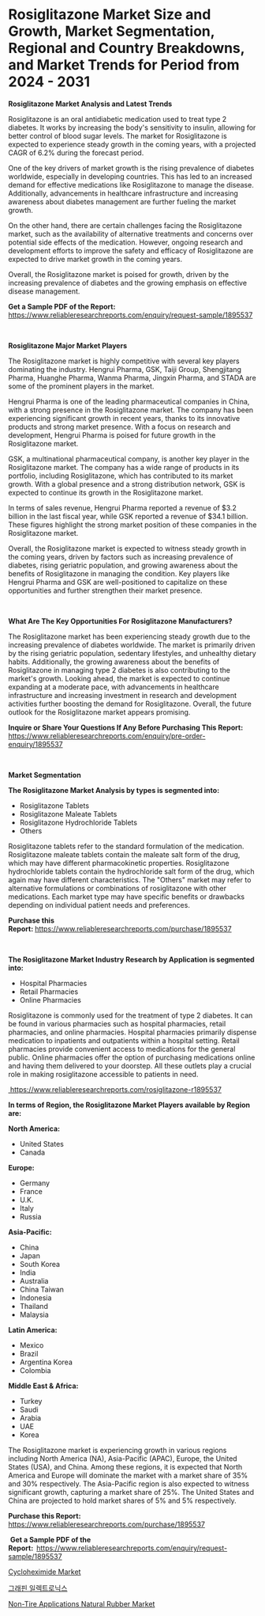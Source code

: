 <p><h1>Rosiglitazone Market Size and Growth, Market Segmentation, Regional and Country Breakdowns, and Market Trends for Period from 2024 -  2031</h1></p><p><strong>Rosiglitazone Market Analysis and Latest Trends</strong></p>
<p><p>Rosiglitazone is an oral antidiabetic medication used to treat type 2 diabetes. It works by increasing the body's sensitivity to insulin, allowing for better control of blood sugar levels. The market for Rosiglitazone is expected to experience steady growth in the coming years, with a projected CAGR of 6.2% during the forecast period.</p><p>One of the key drivers of market growth is the rising prevalence of diabetes worldwide, especially in developing countries. This has led to an increased demand for effective medications like Rosiglitazone to manage the disease. Additionally, advancements in healthcare infrastructure and increasing awareness about diabetes management are further fueling the market growth.</p><p>On the other hand, there are certain challenges facing the Rosiglitazone market, such as the availability of alternative treatments and concerns over potential side effects of the medication. However, ongoing research and development efforts to improve the safety and efficacy of Rosiglitazone are expected to drive market growth in the coming years.</p><p>Overall, the Rosiglitazone market is poised for growth, driven by the increasing prevalence of diabetes and the growing emphasis on effective disease management.</p></p>
<p><strong>Get a Sample PDF of the Report:&nbsp;</strong> <a href="https://www.reliableresearchreports.com/enquiry/request-sample/1895537">https://www.reliableresearchreports.com/enquiry/request-sample/1895537</a></p>
<p>&nbsp;</p>
<p><strong>Rosiglitazone Major Market Players</strong></p>
<p><p>The Rosiglitazone market is highly competitive with several key players dominating the industry. Hengrui Pharma, GSK, Taiji Group, Shengjitang Pharma, Huanghe Pharma, Wanma Pharma, Jingxin Pharma, and STADA are some of the prominent players in the market. </p><p>Hengrui Pharma is one of the leading pharmaceutical companies in China, with a strong presence in the Rosiglitazone market. The company has been experiencing significant growth in recent years, thanks to its innovative products and strong market presence. With a focus on research and development, Hengrui Pharma is poised for future growth in the Rosiglitazone market.</p><p>GSK, a multinational pharmaceutical company, is another key player in the Rosiglitazone market. The company has a wide range of products in its portfolio, including Rosiglitazone, which has contributed to its market growth. With a global presence and a strong distribution network, GSK is expected to continue its growth in the Rosiglitazone market.</p><p>In terms of sales revenue, Hengrui Pharma reported a revenue of $3.2 billion in the last fiscal year, while GSK reported a revenue of $34.1 billion. These figures highlight the strong market position of these companies in the Rosiglitazone market.</p><p>Overall, the Rosiglitazone market is expected to witness steady growth in the coming years, driven by factors such as increasing prevalence of diabetes, rising geriatric population, and growing awareness about the benefits of Rosiglitazone in managing the condition. Key players like Hengrui Pharma and GSK are well-positioned to capitalize on these opportunities and further strengthen their market presence.</p></p>
<p>&nbsp;</p>
<p><strong>What Are The Key Opportunities For Rosiglitazone Manufacturers?</strong></p>
<p><p>The Rosiglitazone market has been experiencing steady growth due to the increasing prevalence of diabetes worldwide. The market is primarily driven by the rising geriatric population, sedentary lifestyles, and unhealthy dietary habits. Additionally, the growing awareness about the benefits of Rosiglitazone in managing type 2 diabetes is also contributing to the market's growth. Looking ahead, the market is expected to continue expanding at a moderate pace, with advancements in healthcare infrastructure and increasing investment in research and development activities further boosting the demand for Rosiglitazone. Overall, the future outlook for the Rosiglitazone market appears promising.</p></p>
<p><strong>Inquire or Share Your Questions If Any Before Purchasing This Report:</strong> <a href="https://www.reliableresearchreports.com/enquiry/pre-order-enquiry/1895537">https://www.reliableresearchreports.com/enquiry/pre-order-enquiry/1895537</a></p>
<p>&nbsp;</p>
<p><strong>Market Segmentation</strong></p>
<p><strong>The Rosiglitazone Market Analysis by types is segmented into:</strong></p>
<p><ul><li>Rosiglitazone Tablets</li><li>Rosiglitazone Maleate Tablets</li><li>Rosiglitazone Hydrochloride Tablets</li><li>Others</li></ul></p>
<p><p>Rosiglitazone tablets refer to the standard formulation of the medication. Rosiglitazone maleate tablets contain the maleate salt form of the drug, which may have different pharmacokinetic properties. Rosiglitazone hydrochloride tablets contain the hydrochloride salt form of the drug, which again may have different characteristics. The "Others" market may refer to alternative formulations or combinations of rosiglitazone with other medications. Each market type may have specific benefits or drawbacks depending on individual patient needs and preferences.</p></p>
<p><strong>Purchase this Report:&nbsp;</strong><a href="https://www.reliableresearchreports.com/purchase/1895537">https://www.reliableresearchreports.com/purchase/1895537</a></p>
<p>&nbsp;</p>
<p><strong>The Rosiglitazone Market Industry Research by Application is segmented into:</strong></p>
<p><ul><li>Hospital Pharmacies</li><li>Retail Pharmacies</li><li>Online Pharmacies</li></ul></p>
<p><p>Rosiglitazone is commonly used for the treatment of type 2 diabetes. It can be found in various pharmacies such as hospital pharmacies, retail pharmacies, and online pharmacies. Hospital pharmacies primarily dispense medication to inpatients and outpatients within a hospital setting. Retail pharmacies provide convenient access to medications for the general public. Online pharmacies offer the option of purchasing medications online and having them delivered to your doorstep. All these outlets play a crucial role in making rosiglitazone accessible to patients in need.</p></p>
<p><a href="https://www.reliableresearchreports.com/rosiglitazone-r1895537">&nbsp;https://www.reliableresearchreports.com/rosiglitazone-r1895537</a></p>
<p><strong>In terms of Region, the Rosiglitazone Market Players available by Region are:</strong></p>
<p>
    <p> <strong> North America: </strong>
        <ul>
            <li>United States</li>
            <li>Canada</li>
        </ul>
        </p> 
    <p> <strong> Europe: </strong>
        <ul>
            <li>Germany</li>
            <li>France</li>
            <li>U.K.</li>
            <li>Italy</li>
            <li>Russia</li>
        </ul>
        </p> 
    <p> <strong> Asia-Pacific: </strong>
        <ul>
            <li>China</li>
            <li>Japan</li>
            <li>South Korea</li>
            <li>India</li>
            <li>Australia</li>
            <li>China Taiwan</li>
            <li>Indonesia</li>
            <li>Thailand</li>
            <li>Malaysia</li>
        </ul>
        </p> 
    <p> <strong> Latin America: </strong>
        <ul>
            <li>Mexico</li>
            <li>Brazil</li>
            <li>Argentina Korea</li>
            <li>Colombia</li>
        </ul>
        </p> 
    <p> <strong> Middle East & Africa: </strong>
        <ul>
            <li>Turkey</li>
            <li>Saudi</li>
            <li>Arabia</li>
            <li>UAE</li>
            <li>Korea</li>
        </ul>
    </p>
    </p>
<p><p>The Rosiglitazone market is experiencing growth in various regions including North America (NA), Asia-Pacific (APAC), Europe, the United States (USA), and China. Among these regions, it is expected that North America and Europe will dominate the market with a market share of 35% and 30% respectively. The Asia-Pacific region is also expected to witness significant growth, capturing a market share of 25%. The United States and China are projected to hold market shares of 5% and 5% respectively.</p></p>
<p><strong>Purchase this Report: </strong><a href="https://www.reliableresearchreports.com/purchase/1895537">https://www.reliableresearchreports.com/purchase/1895537</a></p>
<p>&nbsp;<strong>Get a Sample PDF of the Report:&nbsp;&nbsp;</strong><a href="https://www.reliableresearchreports.com/enquiry/request-sample/1895537">https://www.reliableresearchreports.com/enquiry/request-sample/1895537</a></p>
<p><strong></strong></p>
<p><p><a href="https://github.com/RoccoManning/Market-Research-Report-List-4/blob/main/cycloheximide-market.md">Cycloheximide Market</a></p><p><a href="https://github.com/lzrvbyqzftro57/Market-Research-Report-List-2/blob/main/654382156586.md">그래핀 일렉트로닉스</a></p><p><a href="https://issuu.com/reportprime-2/docs/non-tire-applications-natural-rubber-market-size-2">Non-Tire Applications Natural Rubber Market</a></p></p>